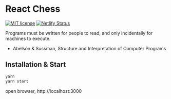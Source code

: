# React Chess

[![MIT license](http://img.shields.io/badge/license-MIT-brightgreen.svg)](LICENSE.md)
[![Netlify Status](https://api.netlify.com/api/v1/badges/c7198546-2525-4fd7-a87d-217089008e27/deploy-status)](https://reactchess.netlify.app/)

Programs must be written for people to read, and only incidentally for machines
to execute.

- Abelson & Sussman, Structure and Interpretation of Computer Programs

## Installation & Start

```bash
yarn
yarn start
```

open browser, http://localhost:3000
